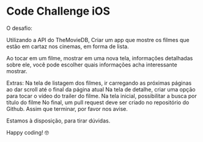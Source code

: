 # Code Challenge iOS

O desafio:

Utilizando a API do TheMovieDB, Criar um app que mostre os filmes que estão em cartaz nos cinemas, em forma de lista.

Ao tocar em um filme, mostrar em uma nova tela, informações detalhadas sobre ele, você pode escolher quais informações acha interessante mostrar.

Extras:
Na tela de listagem dos filmes, ir carregando as próximas páginas ao dar scroll até o final da página atual
Na tela de detalhe, criar uma opçāo para tocar o vídeo do trailer do filme.
Na tela inicial, possibilitar a busca por título do filme
No final, um pull request deve ser criado no repositório do Github. Assim que terminar, por favor nos avise.

Estamos à disposição, para tirar dúvidas.

Happy coding! 🤓
